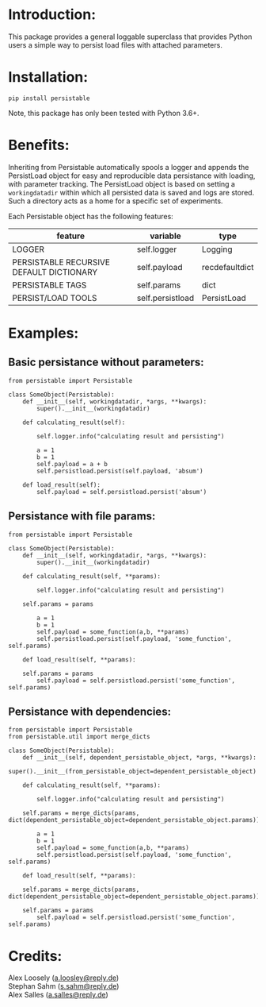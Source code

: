 # Introduction:

This package provides a general loggable superclass that provides Python users a simple way to persist load files with attached parameters.


# Installation:

```
pip install persistable
```

Note, this package has only been tested with Python 3.6+.

# Benefits:
Inheriting from Persistable automatically spools a logger and appends the PersistLoad object for easy and reproducible data persistance with loading, with parameter tracking.  The PersistLoad object is based on setting a `workingdatadir` within which all persisted data is saved and logs are stored.  Such a directory acts as a home for a specific set of experiments.

Each Persistable object has the following features:

feature | variable | type
--|--|--
LOGGER | self.logger | Logging
PERSISTABLE RECURSIVE DEFAULT DICTIONARY | self.payload | recdefaultdict
PERSISTABLE TAGS | self.params | dict
PERSIST/LOAD TOOLS | self.persistload | PersistLoad

# Examples:
## Basic persistance without parameters:

```
from persistable import Persistable

class SomeObject(Persistable):
	def __init__(self, workingdatadir, *args, **kwargs):
		super().__init__(workingdatadir)

	def calculating_result(self):

		self.logger.info("calculating result and persisting")

		a = 1
		b = 1
		self.payload = a + b
		self.persistload.persist(self.payload, 'absum')

	def load_result(self):
		self.payload = self.persistload.persist('absum')
```

## Persistance with file params:
```
from persistable import Persistable

class SomeObject(Persistable):
	def __init__(self, workingdatadir, *args, **kwargs):
		super().__init__(workingdatadir)

	def calculating_result(self, **params):

		self.logger.info("calculating result and persisting")

    self.params = params

		a = 1
		b = 1
		self.payload = some_function(a,b, **params)
		self.persistload.persist(self.payload, 'some_function', self.params)

	def load_result(self, **params):

    self.params = params
		self.payload = self.persistload.persist('some_function', self.params)
```

## Persistance with dependencies:
```
from persistable import Persistable
from persistable.util import merge_dicts

class SomeObject(Persistable):
	def __init__(self, dependent_persistable_object, *args, **kwargs):
		super().__init__(from_persistable_object=dependent_persistable_object)

	def calculating_result(self, **params):

		self.logger.info("calculating result and persisting")

    self.params = merge_dicts(params, dict(dependent_persistable_object=dependent_persistable_object.params))

		a = 1
		b = 1
		self.payload = some_function(a,b, **params)
		self.persistload.persist(self.payload, 'some_function', self.params)

	def load_result(self, **params):

    self.params = merge_dicts(params, dict(dependent_persistable_object=dependent_persistable_object.params))

    self.params = params
		self.payload = self.persistload.persist('some_function', self.params)
```

# Credits:
Alex Loosely (a.loosley@reply.de)
<br>Stephan Sahm (s.sahm@reply.de)
<br>Alex Salles (a.salles@reply.de)
